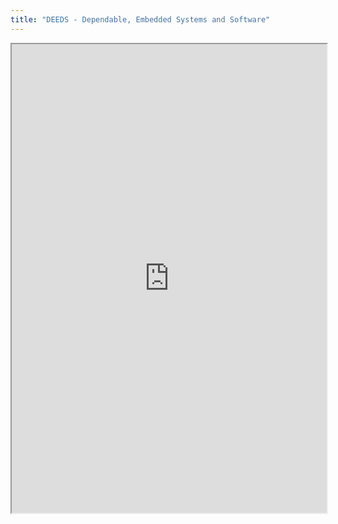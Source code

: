 ```yaml
---
title: "DEEDS - Dependable, Embedded Systems and Software"
---
```



<iframe height="750" width="100%" src="https://ewelton.github.io/ktest/wiki.html#DEEDS%20-%20Dependable,%20Embedded%20Systems%20and%20Software"></iframe>
